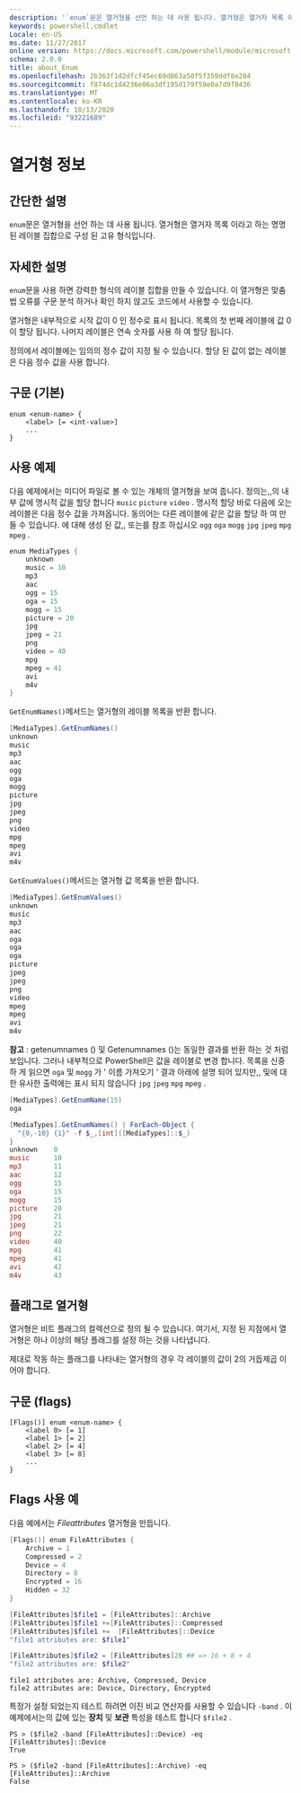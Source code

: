 ```yaml
---
description: '`enum`문은 열거형을 선언 하는 데 사용 됩니다. 열거형은 열거자 목록 이라고 하는 명명 된 레이블 집합으로 구성 된 고유 형식입니다.'
keywords: powershell,cmdlet
Locale: en-US
ms.date: 11/27/2017
online version: https://docs.microsoft.com/powershell/module/microsoft.powershell.core/about/about_enum?view=powershell-6&WT.mc_id=ps-gethelp
schema: 2.0.0
title: about_Enum
ms.openlocfilehash: 2b363f1d2dfcf45ec69d863a50f5f359ddf8e284
ms.sourcegitcommit: f874dc1d4236e06a3df195d179f59e0a7d9f8436
ms.translationtype: MT
ms.contentlocale: ko-KR
ms.lasthandoff: 10/13/2020
ms.locfileid: "93221689"
---
```

# <a name="about-enum"></a>열거형 정보

## <a name="short-description"></a>간단한 설명
`enum`문은 열거형을 선언 하는 데 사용 됩니다. 열거형은 열거자 목록 이라고 하는 명명 된 레이블 집합으로 구성 된 고유 형식입니다.

## <a name="long-description"></a>자세한 설명

`enum`문을 사용 하면 강력한 형식의 레이블 집합을 만들 수 있습니다. 이 열거형은 맞춤법 오류를 구문 분석 하거나 확인 하지 않고도 코드에서 사용할 수 있습니다.

열거형은 내부적으로 시작 값이 0 인 정수로 표시 됩니다. 목록의 첫 번째 레이블에 값 0이 할당 됩니다. 나머지 레이블은 연속 숫자를 사용 하 여 할당 됩니다.

정의에서 레이블에는 임의의 정수 값이 지정 될 수 있습니다. 할당 된 값이 없는 레이블은 다음 정수 값을 사용 합니다.

## <a name="syntax-basic"></a>구문 (기본)

```syntax
enum <enum-name> {
    <label> [= <int-value>]
    ...
}
```

## <a name="usage-example"></a>사용 예제

다음 예제에서는 미디어 파일로 볼 수 있는 개체의 열거형을 보여 줍니다. 정의는,,의 내부 값에 명시적 값을 할당 합니다 `music` `picture` `video` . 명시적 할당 바로 다음에 오는 레이블은 다음 정수 값을 가져옵니다. 동의어는 다른 레이블에 같은 값을 할당 하 여 만들 수 있습니다. 에 대해 생성 된 값,, 또는를 참조 하십시오 `ogg` `oga` `mogg` `jpg` `jpeg` `mpg` `mpeg` .

```powershell
enum MediaTypes {
    unknown
    music = 10
    mp3
    aac
    ogg = 15
    oga = 15
    mogg = 15
    picture = 20
    jpg
    jpeg = 21
    png
    video = 40
    mpg
    mpeg = 41
    avi
    m4v
}
```

`GetEnumNames()`메서드는 열거형의 레이블 목록을 반환 합니다.

```powershell
[MediaTypes].GetEnumNames()
unknown
music
mp3
aac
ogg
oga
mogg
picture
jpg
jpeg
png
video
mpg
mpeg
avi
m4v
```

`GetEnumValues()`메서드는 열거형 값 목록을 반환 합니다.

```powershell
[MediaTypes].GetEnumValues()
unknown
music
mp3
aac
oga
oga
oga
picture
jpeg
jpeg
png
video
mpeg
mpeg
avi
m4v
```

**참고** : getenumnames () 및 Getenumnames ()는 동일한 결과를 반환 하는 것 처럼 보입니다.
그러나 내부적으로 PowerShell은 값을 레이블로 변경 합니다. 목록을 신중 하 게 읽으면 `oga` 및 `mogg` 가 ' 이름 가져오기 ' 결과 아래에 설명 되어 있지만,, 및에 대 한 유사한 출력에는 표시 되지 않습니다 `jpg` `jpeg` `mpg` `mpeg` .

```powershell
[MediaTypes].GetEnumName(15)
oga

[MediaTypes].GetEnumNames() | ForEach-Object {
  "{0,-10} {1}" -f $_,[int]([MediaTypes]::$_)
}
unknown    0
music      10
mp3        11
aac        12
ogg        15
oga        15
mogg       15
picture    20
jpg        21
jpeg       21
png        22
video      40
mpg        41
mpeg       41
avi        42
m4v        43
```

## <a name="enumerations-as-flags"></a>플래그로 열거형

열거형은 비트 플래그의 컬렉션으로 정의 될 수 있습니다.
여기서, 지정 된 지점에서 열거형은 하나 이상의 해당 플래그를 설정 하는 것을 나타냅니다.

제대로 작동 하는 플래그를 나타내는 열거형의 경우 각 레이블의 값이 2의 거듭제곱 이어야 합니다.

## <a name="syntax-flags"></a>구문 (flags)

```syntax
[Flags()] enum <enum-name> {
    <label 0> [= 1]
    <label 1> [= 2]
    <label 2> [= 4]
    <label 3> [= 8]
    ...
}
```

## <a name="flags-usage-example"></a>Flags 사용 예

다음 예에서는 *Fileattributes* 열거형을 만듭니다.

```powershell
[Flags()] enum FileAttributes {
    Archive = 1
    Compressed = 2
    Device = 4
    Directory = 8
    Encrypted = 16
    Hidden = 32
}

[FileAttributes]$file1 = [FileAttributes]::Archive
[FileAttributes]$file1 +=[FileAttributes]::Compressed
[FileAttributes]$file1 +=  [FileAttributes]::Device
"file1 attributes are: $file1"

[FileAttributes]$file2 = [FileAttributes]28 ## => 16 + 8 + 4
"file2 attributes are: $file2"
```

```output
file1 attributes are: Archive, Compressed, Device
file2 attributes are: Device, Directory, Encrypted
```

특정가 설정 되었는지 테스트 하려면 이진 비교 연산자를 사용할 수 있습니다 `-band` . 이 예제에서는의 값에 있는 **장치** 및 **보관** 특성을 테스트 합니다 `$file2` .

```
PS > ($file2 -band [FileAttributes]::Device) -eq [FileAttributes]::Device
True

PS > ($file2 -band [FileAttributes]::Archive) -eq [FileAttributes]::Archive
False
```
